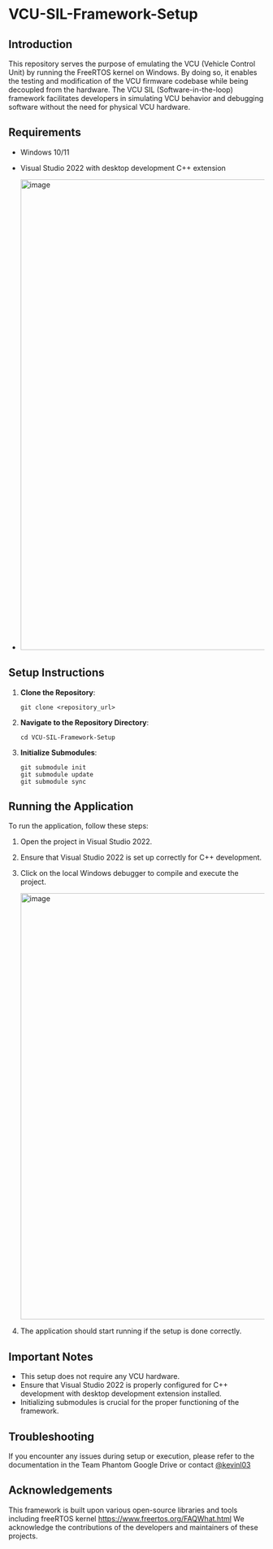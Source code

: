 # VCU-SIL-Framework-Setup

## Introduction
This repository serves the purpose of emulating the VCU (Vehicle Control Unit) by running the FreeRTOS kernel on Windows. By doing so, it enables the testing and modification of the VCU firmware codebase while being decoupled from the hardware. The VCU SIL (Software-in-the-loop) framework facilitates developers in simulating VCU behavior and debugging software without the need for physical VCU hardware.

## Requirements
- Windows 10/11
- Visual Studio 2022 with desktop development C++ extension

- <img width="925" alt="image" src="https://github.com/sfuphantom/VCU-SIL-Framework-Setup/assets/89829682/f03731b6-9ccb-4e87-97b1-6482628e7da3">


## Setup Instructions

1. **Clone the Repository**: 
   ```
   git clone <repository_url>
   ```
   
2. **Navigate to the Repository Directory**:
   ```
   cd VCU-SIL-Framework-Setup
   ```

3. **Initialize Submodules**:
   ```
   git submodule init
   git submodule update
   git submodule sync
   ```

## Running the Application
To run the application, follow these steps:

1. Open the project in Visual Studio 2022.
   
2. Ensure that Visual Studio 2022 is set up correctly for C++ development.

3. Click on the local Windows debugger to compile and execute the project.

   <img width="838" alt="image" src="https://github.com/sfuphantom/VCU-SIL-Framework-Setup/assets/89829682/7696205b-4575-4ffa-8a61-be3aa790aae4">


5. The application should start running if the setup is done correctly.

## Important Notes
- This setup does not require any VCU hardware.
- Ensure that Visual Studio 2022 is properly configured for C++ development with desktop development extension installed.
- Initializing submodules is crucial for the proper functioning of the framework.

## Troubleshooting
If you encounter any issues during setup or execution, please refer to the documentation in the Team Phantom Google Drive or contact [@kevinl03](https://github.com/kevinl03)

## Acknowledgements
This framework is built upon various open-source libraries and tools including freeRTOS kernel https://www.freertos.org/FAQWhat.html
We acknowledge the contributions of the developers and maintainers of these projects.
